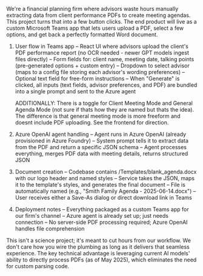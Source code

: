 We're a financial planning firm where advisors waste hours manually extracting data from client performance PDFs to create meeting agendas. This project turns that into a few button clicks. The end product will live as a custom Microsoft Teams app that lets users upload a PDF, select a few options, and get back a perfectly formatted Word document.

1. User flow in Teams app
   – React UI where advisors upload the client's PDF performance report (no OCR needed - newer GPT models ingest files directly)
   – Form fields for: client name, meeting date, talking points (pre-generated options + custom entry)
   – Dropdown to select advisor (maps to a config file storing each advisor's wording preferences)
   – Optional text field for free-form instructions
   – When "Generate" is clicked, all inputs (text fields, advisor preferences, and PDF) are bundled into a single prompt and sent to the Azure agent

   ADDITIONALLY: There is a toggle for Client Meeting Mode and General Agenda Mode (not sure if thats how they are named but thats the idea). The difference is that general meeting mode is more freeform and doesnt include PDF uploading. See the frontend for direction. 

3. Azure OpenAI agent handling
   – Agent runs in Azure OpenAI (already provisioned in Azure Foundry)
   – System prompt tells it to extract data from the PDF and return a specific JSON schema
   – Agent processes everything, merges PDF data with meeting details, returns structured JSON

4. Document creation
   – Codebase contains /Templates/blank_agenda.docx with our logo header and named styles
   – Service takes the JSON, maps it to the template's styles, and generates the final document
   – File is automatically named (e.g., "Smith Family Agenda - 2025-06-14.docx")
   – User receives either a Save-As dialog or direct download link in Teams

5. Deployment notes
   – Everything packaged as a custom Teams app for our firm's channel
   – Azure agent is already set up; just needs connection
   – No server-side PDF processing required; Azure OpenAI handles file comprehension

This isn't a science project; it's meant to cut hours from our workflow. We don't care how you wire the plumbing as long as it delivers that seamless experience. The key technical advantage is leveraging current AI models' ability to directly process PDFs (as of May 2025), which eliminates the need for custom parsing code.
